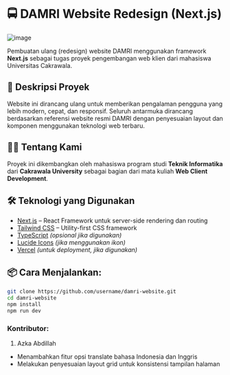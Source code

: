 # 🚍 DAMRI Website Redesign (Next.js)

![image](https://github.com/user-attachments/assets/18f1165f-5759-439a-a894-998f54173e7f)

Pembuatan ulang (redesign) website DAMRI menggunakan framework **Next.js** sebagai tugas proyek pengembangan web klien dari mahasiswa Universitas Cakrawala.

## 📌 Deskripsi Proyek

Website ini dirancang ulang untuk memberikan pengalaman pengguna yang lebih modern, cepat, dan responsif. Seluruh antarmuka dirancang berdasarkan referensi website resmi DAMRI dengan penyesuaian layout dan komponen menggunakan teknologi web terbaru.

## 🧑‍🎓 Tentang Kami

Proyek ini dikembangkan oleh mahasiswa program studi **Teknik Informatika** dari **Cakrawala University** sebagai bagian dari mata kuliah **Web Client Development**.

## 🛠️ Teknologi yang Digunakan

- [Next.js](https://nextjs.org/) – React Framework untuk server-side rendering dan routing
- [Tailwind CSS](https://tailwindcss.com/) – Utility-first CSS framework
- [TypeScript](https://www.typescriptlang.org/) *(opsional jika digunakan)*
- [Lucide Icons](https://lucide.dev/) *(jika menggunakan ikon)*
- [Vercel](https://vercel.com/) *(untuk deployment, jika digunakan)*

## 📦 Cara Menjalankan:

```bash
git clone https://github.com/username/damri-website.git
cd damri-website
npm install
npm run dev
```

### Kontributor:
1. Azka Abdillah
- Menambahkan fitur opsi translate bahasa Indonesia dan Inggris
- Melakukan penyesuaian layout grid untuk konsistensi tampilan halaman
